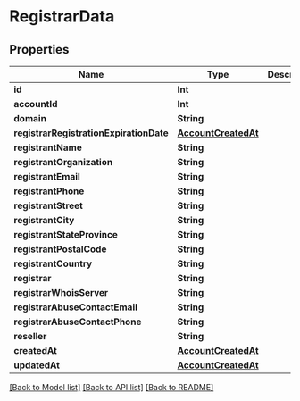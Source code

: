 # RegistrarData

## Properties
Name | Type | Description | Notes
------------ | ------------- | ------------- | -------------
**id** | **Int** |  | 
**accountId** | **Int** |  | 
**domain** | **String** |  | 
**registrarRegistrationExpirationDate** | [**AccountCreatedAt**](AccountCreatedAt.md) |  | 
**registrantName** | **String** |  | 
**registrantOrganization** | **String** |  | 
**registrantEmail** | **String** |  | 
**registrantPhone** | **String** |  | 
**registrantStreet** | **String** |  | 
**registrantCity** | **String** |  | 
**registrantStateProvince** | **String** |  | 
**registrantPostalCode** | **String** |  | 
**registrantCountry** | **String** |  | 
**registrar** | **String** |  | 
**registrarWhoisServer** | **String** |  | 
**registrarAbuseContactEmail** | **String** |  | 
**registrarAbuseContactPhone** | **String** |  | 
**reseller** | **String** |  | 
**createdAt** | [**AccountCreatedAt**](AccountCreatedAt.md) |  | 
**updatedAt** | [**AccountCreatedAt**](AccountCreatedAt.md) |  | 

[[Back to Model list]](../README.md#documentation-for-models) [[Back to API list]](../README.md#documentation-for-api-endpoints) [[Back to README]](../README.md)


